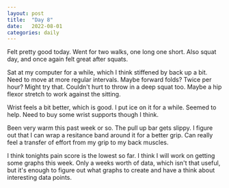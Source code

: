 ```yaml
---
layout: post
title:  "Day 8"
date:   2022-08-01
categories: daily
---
```

Felt pretty good today. Went for two walks, one long one short. Also squat day, and once again felt great after squats. 

Sat at my computer for a while, which I think stiffened by back up a bit. Need to move at more regular intervals. Maybe forward folds? Twice per hour? Might try that. Couldn't hurt to throw in a deep squat too. Maybe a hip flexor stretch to work against the sitting.

Wrist feels a bit better, which is good. I put ice on it for a while. Seemed to help. Need to buy some wrist supports though I think.

Been very warm this past week or so. The pull up bar gets slippy. I figure out that I can wrap a resitance band around it for a better grip. Can really feel a transfer of effort from my grip to my back muscles.

I think tonights pain score is the lowest so far. I think I will work on getting some graphs this week. Only a weeks worth of data, which isn't that useful, but it's enough to figure out what graphs to create and have a think about interesting data points.


